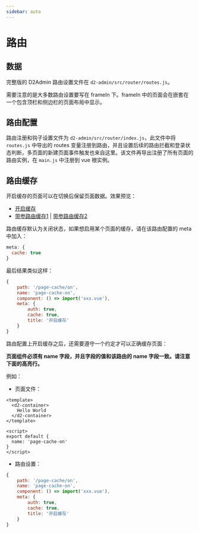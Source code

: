 ```yaml
---
sidebar: auto
---
```


# 路由

## 数据

完整版的 D2Admin 路由设置文件在 `d2-admin/src/router/routes.js`。

需要注意的是大多数路由设置要写在 frameIn 下。frameIn 中的页面会在嵌套在一个包含顶栏和侧边栏的页面布局中显示。

## 路由配置

路由注册和钩子设置文件为 `d2-admin/src/router/index.js`，此文件中将 `routes.js` 中导出的 routes 变量注册到路由，并且设置后续的路由拦截和登录状态判断，多页面的新建页面事件触发也来自这里。该文件再导出注册了所有页面的路由实例，在 `main.js` 中注册到 vue 根实例。

## 路由缓存

开启缓存的页面可以在切换后保留页面数据。效果预览：

* [开启缓存](https://fairyever.com/d2-admin/preview/#/demo/playground/page-cache/on)
* [带参路由缓存1](https://fairyever.com/d2-admin/preview/#/demo/playground/page-cache/params/1) | [带参路由缓存2](https://fairyever.com/d2-admin/preview/#/demo/playground/page-cache/params/2)

路由缓存默认为关闭状态，如果想启用某个页面的缓存，请在该路由配置的 meta 中加入：

``` js {2}
meta: {
  cache: true
}
```

最后结果类似这样：

``` js {7}
{
	path: '/page-cache/on',
	name: 'page-cache-on',
	component: () => import('xxx.vue'),
	meta: {
		auth: true,
		cache: true,
		title: '开启缓存'
	}
}
```

路由配置上开启缓存之后，还需要遵守一个约定才可以正确缓存页面：

**页面组件必须有 name 字段，并且字段的值和该路由的 name 字段一致。请注意下面的高亮行。**

例如：

* 页面文件：

``` vue {9}
<template>
  <d2-container>
    Hello World
  </d2-container>
</template>

<script>
export default {
  name: 'page-cache-on'
}
</script>
```

* 路由设置：

``` js {3}
{
	path: '/page-cache/on',
	name: 'page-cache-on',
	component: () => import('xxx.vue'),
	meta: {
		auth: true,
		cache: true,
		title: '开启缓存'
	}
}
```
